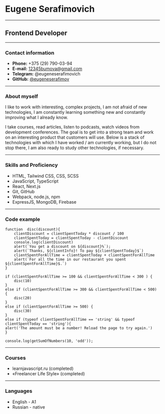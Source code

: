 # Eugene Serafimovich

******
## Frontend Developer
******

### Contact information
* **Phone:** +375 (29) 790-03-94
* **E-mail:** 12345bumova@gmail.com
* **Telegram:** @eugeneserafimovich
* **GitHub:** [@eugeneserafimov](https://github.com/eugeneserafimovich)

******

### About myself

I like to work with interesting, complex projects, I am not afraid of new technologies, I am constantly learning something new and constantly improving what I already know.

I take courses, read articles, listen to podcasts, watch videos from development conferences. The goal is to get into a strong team and work on an interesting product that customers will use. Below is a stack of technologies with which I have worked / am currently working, but I do not stop there, I am also ready to study other technologies, if necessary.

******

### Skills and Proficiency
* HTML, Tailwind CSS, CSS, SCSS
* JavaScript, TypeScript
* React, Next.js
* Git, GitHub
* Webpack, node.js, npm
* ExpressJS, MongoDB, Firebase

******

### Code example
```
function  disc(discount){
	clientDiscount = clientSpentToday * discount / 100
	clientSpentToday = clientSpentToday - clientDiscount
	console.log(clientDiscount)
	alert(`You get a discount on ${discount}%`);
	alert(`Thanks, ${clientInfo}! To pay ${clientSpentToday}$`)
	clientSpentForAllTime = clientSpentToday + clientSpentForAllTime
	alert(`For all the time in our restaurant you spent ${clientSpentForAllTime}$.`)
}

if (clientSpentForAllTime >= 100 && clientSpentForAllTime < 300 ) {
	disc(10)
}
else if (clientSpentForAllTime >= 300 && clientSpentForAllTime < 500) {
	disc(20)
}
else if (clientSpentForAllTime >= 500) {
	disc(30)
}
else if (typeof clientSpentForAllTime == 'string' && typeof clientSpentToday == 'string'){
alert('The amount must be a number! Reload the page to try again.')
}

console.log(getSumOfNumbers(10, 'odd'));
```
******

### Courses
* learnjavascript.ru (completed)
* «Freelancer Life Style» (completed)

******

### Languages
- English - A1
- Russian - native 